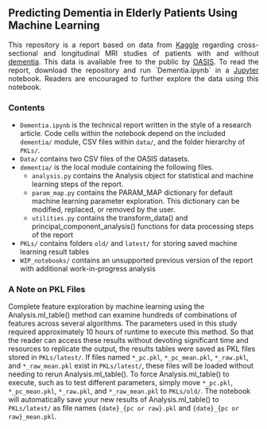 ## Predicting Dementia in Elderly Patients Using Machine Learning
<p style='text-align: justify'>This repository is a report based on data from <a href="https://www.kaggle.com/jboysen/mri-and-alzheimers">Kaggle</a> regarding cross-sectional and longitudinal MRI studies of patients with and without <a href="https://wikipedia.org/wiki/dementia">dementia</a>. This data is available free to the public by <a href="https://oasis-brains.org">OASIS</a>. To read the report, download the repository and run `Dementia.ipynb` in a <a href="https://jupyter.org">Jupyter</a> notebook. Readers are encouraged to further explore the data using this notebook.</p>

### Contents
* `Dementia.ipynb` is the technical report written in the style of a research article. Code cells within
the notebook depend on the included `dementia/` module, CSV files within `data/`, and the folder hierarchy
 of `PKLs/`.
* `Data/` contains two CSV files of the OASIS datasets.
* `dementia/` is the local module containing the following files.
    *  `analysis.py` contains the Analysis object for statistical and machine learning steps of the report.
    * `param_map.py` contains the PARAM_MAP dictionary for default machine learning parameter exploration.
    This dictionary can be modified, replaced, or removed by the user.
    * `utilities.py` contains the transform_data() and principal_component_analysis() functions for data
    processing steps of the report
* `PKLs/` contains folders `old/` and `latest/` for storing saved machine learning result tables
* `WIP_notebooks/` contains an unsupported previous version of the report with additional work-in-progress 
analysis

### A Note on PKL Files
Complete feature exploration by machine learning using the Analysis.ml_table() method can examine hundreds of 
combinations of features across several algorithms. The parameters used in this study required approximately 10 hours 
of runtime to execute this method. So that the reader can access these results without devoting significant time and 
resources to replicate the output, the results tables were saved as PKL files stored in `PKLs/latest/`. If files named 
`*_pc.pkl`, `*_pc_mean.pkl`, `*_raw.pkl`, and `*_raw_mean.pkl` exist in `PKLs/latest/`, these files will be loaded 
without needing to rerun Analysis.ml_table(). To force Analysis.ml_table() to execute, such as to test different 
parameters, simply move `*_pc.pkl`, `*_pc_mean.pkl`, `*_raw.pkl`, and `*_raw_mean.pkl` to `PKLs/old/`. The notebook will 
automatically save your new results of Analysis.ml_table() to `PKLs/latest/` as file names `{date}_{pc or raw}.pkl` and 
`{date}_{pc or raw}_mean.pkl`.
